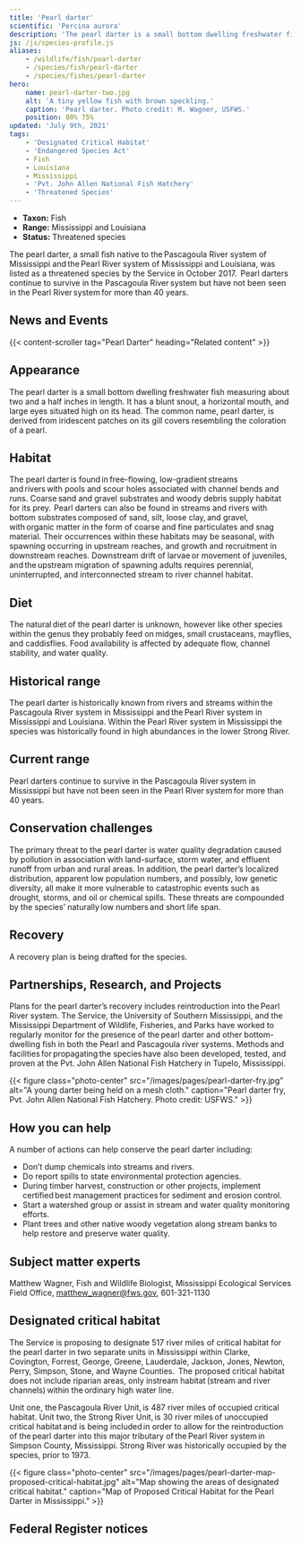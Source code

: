 ```yaml
---
title: 'Pearl darter'
scientific: 'Percina aurora'
description: 'The pearl darter is a small bottom dwelling freshwater fish measuring about two and a half inches in length.'
js: /js/species-profile.js
aliases:
    - /wildlife/fish/pearl-darter
    - /species/fish/pearl-darter
    - /species/fishes/pearl-darter
hero:
    name: pearl-darter-two.jpg
    alt: 'A tiny yellow fish with brown speckling.'
    caption: 'Pearl darter. Photo credit: M. Wagner, USFWS.'
    position: 80% 75%
updated: 'July 9th, 2021'
tags:
    - 'Designated Critical Habitat'
    - 'Endangered Species Act'
    - Fish
    - Louisiana
    - Mississippi
    - 'Pvt. John Allen National Fish Hatchery'
    - 'Threatened Species'
---
```


- **Taxon:** Fish
- **Range:** Mississippi and Louisiana
- **Status:** Threatened species

The pearl darter, a small fish native to the Pascagoula River system of Mississippi and the Pearl River system of Mississippi and Louisiana, was listed as a threatened species by the Service in October 2017.  Pearl darters continue to survive in the Pascagoula River system but have not been seen in the Pearl River system for more than 40 years.

## News and Events

{{< content-scroller tag="Pearl Darter" heading="Related content" >}}

## Appearance

The pearl darter is a small bottom dwelling freshwater fish measuring about two and a half inches in length. It has a blunt snout, a horizontal mouth, and large eyes situated high on its head.  The common name, pearl darter, is derived from iridescent patches on its gill covers resembling the coloration of a pearl.

## Habitat

The pearl darter is found in free-flowing, low-gradient streams and rivers with pools and scour holes associated with channel bends and runs.  Coarse sand and gravel substrates and woody debris supply habitat for its prey.  Pearl darters can also be found in streams and rivers with bottom substrates composed of sand, silt, loose clay, and gravel, with organic matter in the form of coarse and fine particulates and snag material.  Their occurrences within these habitats may be seasonal, with spawning occurring in upstream reaches, and growth and recruitment in downstream reaches.  Downstream drift of larvae or movement of juveniles, and the upstream migration of spawning adults requires perennial, uninterrupted, and interconnected stream to river channel habitat.

## Diet

The natural diet of the pearl darter is unknown, however like other species within the genus they probably feed on midges, small crustaceans, mayflies, and caddisflies.  Food availability is affected by adequate flow, channel stability, and water quality.

## Historical range

The pearl darter is historically known from rivers and streams within the Pascagoula River system in Mississippi and the Pearl River system in Mississippi and Louisiana.  Within the Pearl River system in Mississippi the species was historically found in high abundances in the lower Strong River.

## Current range

Pearl darters continue to survive in the Pascagoula River system in Mississippi but have not been seen in the Pearl River system for more than 40 years.

## Conservation challenges

The primary threat to the pearl darter is water quality degradation caused by pollution in association with land-surface, storm water, and effluent runoff from urban and rural areas. In addition, the pearl darter’s localized distribution, apparent low population numbers, and possibly, low genetic diversity, all make it more vulnerable to catastrophic events such as drought, storms,  and oil or chemical spills.  These threats are compounded by the species’ naturally low numbers and short life span.

## Recovery

A recovery plan is being drafted for the species.

## Partnerships, Research, and Projects

Plans for the pearl darter’s recovery includes reintroduction into the Pearl River system.   The Service, the University of Southern Mississippi, and the Mississippi Department of Wildlife, Fisheries, and Parks have worked to regularly monitor for the presence of the pearl darter and other bottom-dwelling fish in both the Pearl and Pascagoula river systems. Methods and facilities for propagating the species have also been developed, tested, and proven at the Pvt. John Allen National Fish Hatchery in Tupelo, Mississippi.

{{< figure class="photo-center" src="/images/pages/pearl-darter-fry.jpg" alt="A young darter being held on a mesh cloth." caption="Pearl darter fry, Pvt. John Allen National Fish Hatchery. Photo credit: USFWS." >}}

## How you can help

A number of actions can help conserve the pearl darter including:

- Don’t dump chemicals into streams and rivers.
- Do report spills to state environmental protection agencies.
- During timber harvest, construction or other projects, implement certified best management practices for sediment and erosion control.
- Start a watershed group or assist in stream and water quality monitoring efforts.
- Plant trees and other native woody vegetation along stream banks to help restore and preserve water quality.

## Subject matter experts

Matthew Wagner, Fish and Wildlife Biologist, Mississippi Ecological Services Field Office, [matthew_wagner@fws.gov](mailto:matthew_wagner@fws.gov), 601-321-1130

## Designated critical habitat

The Service is proposing to designate 517 river miles of critical habitat for the pearl darter in two separate units in Mississippi within Clarke, Covington, Forrest, George, Greene, Lauderdale, Jackson, Jones, Newton, Perry, Simpson, Stone, and Wayne Counties.  The proposed critical habitat does not include riparian areas, only instream habitat (stream and river channels) within the ordinary high water line.

Unit one, the Pascagoula River Unit, is 487 river miles of occupied critical habitat.  Unit two, the Strong River Unit, is 30 river miles of unoccupied critical habitat and is being included in order to allow for the reintroduction of the pearl darter into this major tributary of the Pearl River system in Simpson County, Mississippi.  Strong River was historically occupied by the species, prior to 1973.

{{< figure class="photo-center" src="/images/pages/pearl-darter-map-proposed-critical-habitat.jpg" alt="Map showing the areas of designated critical habitat." caption="Map of Proposed Critical Habitat for the Pearl Darter in Mississippi." >}}

## Federal Register notices
